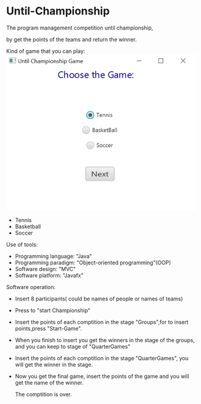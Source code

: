 # Until-Championship
The program management competition until championship,

by get the points of the teams and return the winner.

Kind of game that you can play:
![1.1](https://github.com/dvirtayeb/Until-Championship/blob/master/1.1.png)
* Tennis
* Basketball
* Soccer

Use of tools:
* Programming language: "Java"
* Programming paradigm: "Object-oriented programming"(OOP)
* Software design: "MVC"
* Software platform: "Javafx"

Software operation:
* Insert 8 participants( could be names of people or names of teams)
* Press to "start Championship"
* Insert the points of each comptition in the stage "Groups",for to insert points,press "Start-Game".
* When you finish to insert you get the winners in the stage of the groups, and you can keep to stage of "QuarterGames"
* Insert the points of each comptition in the stage "QuarterGames", you will get the winner in the stage.
* Now you get the final game, insert the points of the game and you will get the name of the winner.

  The comptition is over.
